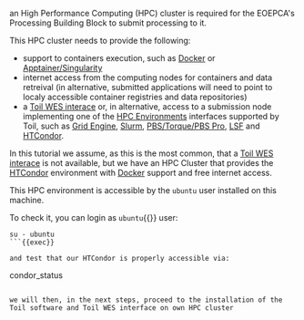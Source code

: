 an High Performance Computing (HPC) cluster is required for the EOEPCA's Processing Building Block to submit processing to it.

This HPC cluster needs to provide the following:
 - support to containers execution, such as [Docker](https://www.docker.com/) or [Apptainer/Singularity](https://apptainer.org/)
 - internet access from the computing nodes for containers and data retreival (in alternative, submitted applications will need to point to localy accessible container registries and data repositories)
 - a [Toil WES interace](https://toil.readthedocs.io/en/master/running/server/wes.html) or, in alternative, access to a submission node implementing one of the [HPC Environments](https://toil.readthedocs.io/en/latest/running/hpcEnvironments.html) interfaces supported by Toil, such as [Grid Engine](http://www.univa.com/oracle), [Slurm](https://www.schedmd.com/), [PBS/Torque/PBS Pro](http://www.adaptivecomputing.com/products/open-source/torque/), [LSF](https://en.wikipedia.org/wiki/Platform_LSF) and [HTCondor](https://research.cs.wisc.edu/htcondor/).

In this tutorial we assume, as this is the most common, that a [Toil WES interace](https://toil.readthedocs.io/en/master/running/server/wes.html) is not available, but we have an HPC Cluster that provides the [HTCondor](https://research.cs.wisc.edu/htcondor/) environment with [Docker](https://www.docker.com/) support and free internet access.

This HPC environment is accessible by the `ubuntu` user installed on this machine.

To check it, you can login as `ubuntu`{{}} user:

```
su - ubuntu
```{{exec}}

and test that our HTCondor is properly accessible via:

```
condor_status
```{{exec}}

we will then, in the next steps, proceed to the installation of the Toil software and Toil WES interface on own HPC cluster
